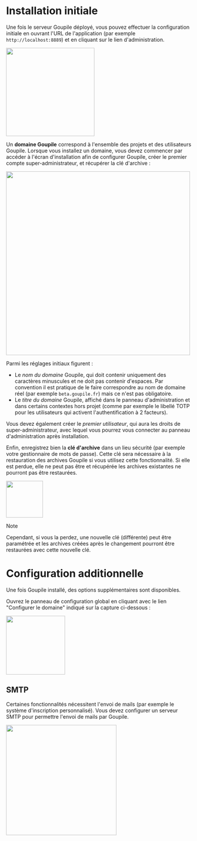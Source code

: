 # Installation initiale

Une fois le serveur Goupile déployé, vous pouvez effectuer la configuration initiale en ouvrant l'URL de l'application (par exemple `http://localhost:8889`) et en cliquant sur le lien d'administration.

<div class="screenshot"><img src="{{ ASSET static/help/app/admin.webp }}" height="240" alt=""/></div>

Un **domaine Goupile** correspond à l'ensemble des projets et des utilisateurs Goupile. Lorsque vous installez un domaine, vous devez commencer par accéder à l'écran d'installation afin de configurer Goupile, créer le premier compte super-administrateur, et récupérer la clé d'archive :

<div class="screenshot"><img src="{{ ASSET static/help/app/install.webp }}" height="500" alt=""/></div>

Parmi les réglages initiaux figurent :

- Le *nom du domaine* Goupile, qui doit contenir uniquement des caractères minuscules et ne doit pas contenir d'espaces. Par convention il est pratique de le faire correspondre au nom de domaine réel (par exemple `beta.goupile.fr`) mais ce n'est pas obligatoire.
- Le *titre du domaine* Goupile, affiché dans le panneau d'administration et dans certains contextes hors projet (comme par exemple le libellé TOTP pour les utilisateurs qui activent l'authentification à 2 facteurs).

Vous devez également créer le *premier utilisateur*, qui aura les droits de super-administrateur, avec lequel vous pourrez vous connecter au panneau d'administration après installation.

Enfin, enregistrez bien la **clé d'archive** dans un lieu sécurité (par exemple votre gestionnaire de mots de passe). Cette clé sera nécessaire à la restauration des archives Goupile si vous utilisez cette fonctionnalité. Si elle est perdue, elle ne peut pas être et récupérée les archives existantes ne pourront pas être restaurées.

<div class="screenshot"><img src="{{ ASSET static/help/app/key.webp }}" height="100" alt=""/></div>

> [!NOTE]
> Cependant, si vous la perdez, une nouvelle clé (différente) peut être paramétrée et les archives créées après le changement pourront être restaurées avec cette nouvelle clé.

# Configuration additionnelle

Une fois Goupile installé, des options supplémentaires sont disponibles.

Ouvrez le panneau de configuration global en cliquant avec le lien "Configurer le domaine" indiqué sur la capture ci-dessous :

<div class="screenshot"><img src="{{ ASSET static/help/app/config.webp }}" height="160" alt=""/></div>

## SMTP

Certaines fonctionnalités nécessitent l'envoi de mails (par exemple le système d'inscription personnalisé). Vous devez configurer un serveur SMTP pour permettre l'envoi de mails par Goupile.

<div class="screenshot"><img src="{{ ASSET static/help/app/smtp.webp }}" height="300" alt=""/></div>
